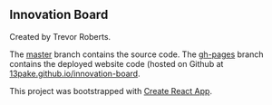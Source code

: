 ## Innovation Board

Created by Trevor Roberts.

The [master](https://github.com/13pake/innovation-board/tree/master) branch contains the source code.
The [gh-pages](https://github.com/13pake/innovation-board/tree/gh-pages) branch contains the deployed website code (hosted on Github at [13pake.github.io/innovation-board](https://13pake.github.io/innovation-board).

This project was bootstrapped with [Create React App](https://github.com/facebookincubator/create-react-app).
